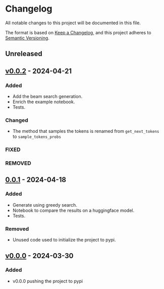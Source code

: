 # Changelog

All notable changes to this project will be documented in this file.

The format is based on [Keep a Changelog](https://keepachangelog.com/en/1.0.0/),
and this project adheres to [Semantic Versioning](https://semver.org/spec/v2.0.0.html).

## Unreleased

## [v0.0.2](https://github.com/MagedSaeed/generate-sequences/releases/tag/v0.0.1) - 2024-04-21

### Added

- Add the beam search generation.
- Enrich the example notebook.
- Tests.

### Changed

- The method that samples the tokens is renamed from `get_next_tokens` to `sample_tokens_probs`

### FIXED

### REMOVED

## [0.0.1](https://github.com/MagedSaeed/generate-sequences/releases/tag/v0.0.1) - 2024-04-18

### Added

- Generate using greedy search.
- Notebook to compare the results on a huggingface model.
- Tests.

### Removed

- Unused code used to initialize the project to pypi.



## [v0.0.0](https://github.com/MagedSaeed/generate-sequences/releases/tag/v0.0.0) - 2024-03-30

### Added

- v0.0.0 pushing the project to pypi


